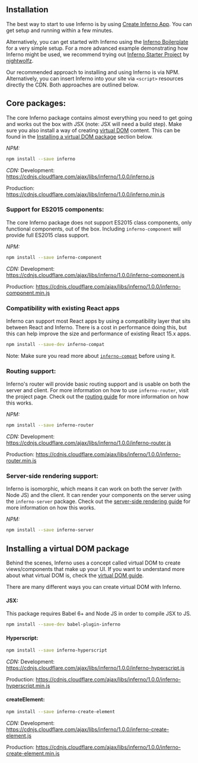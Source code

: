Installation
---

The best way to start to use Inferno is by using [Create Inferno App](https://github.com/infernojs/create-inferno-app). You can get setup and running within a few minutes.

Alternatively, you can get started with Inferno using the [Inferno Boilerplate](https://github.com/infernojs/inferno-boilerplate) for a very simple setup. 
For a more advanced example demonstrating how Inferno might be used, we recommend trying 
out [Inferno Starter Project](https://github.com/nightwolfz/inferno-starter) by [nightwolfz](https://github.com/nightwolfz/).

Our recommended approach to installing and using Inferno is via NPM. Alternatively, you can insert Inferno into your site via `<script>` resources
directly the CDN. Both approaches are outlined below.

Core packages:
---

The core Inferno package contains almost everything you need to get going and works out the box with JSX (note: JSX will need a build step).
Make sure you also install a way of creating [virtual DOM](todo) content. This can be found in the [Installing a virtual DOM package]() section below.

*NPM:*
```sh
npm install --save inferno
```

*CDN:*
Development:
<https://cdnjs.cloudflare.com/ajax/libs/inferno/1.0.0/inferno.js>

Production:
<https://cdnjs.cloudflare.com/ajax/libs/inferno/1.0.0/inferno.min.js>

### Support for ES2015 components:

The core Inferno package does not support ES2015 class components, only functional components, out of the box. Including
`inferno-component` will provide full ES2015 class support.

*NPM:*
```sh
npm install --save inferno-component
```

*CDN:*
Development:
<https://cdnjs.cloudflare.com/ajax/libs/inferno/1.0.0/inferno-component.js>

Production:
<https://cdnjs.cloudflare.com/ajax/libs/inferno/1.0.0/inferno-component.min.js>

### Compatibility with existing React apps

Inferno can support most React apps by using a compatibility layer that sits between React and Inferno. There is a cost in performance doing
this, but this can help improve the size and performance of existing React 15.x apps.

```sh
npm install --save-dev inferno-compat
```

Note: Make sure you read more about [`inferno-compat`](https://github.com/trueadm/inferno/tree/master/packages/inferno-compat) before using it.

### Routing support:

Inferno's router will provide basic routing support and is usable on both the server and client. For more information on how to use `inferno-router`, visit the project page.
Check out the [routing guide]() for more information on how this works.

*NPM:*
```sh
npm install --save inferno-router
```

*CDN:*
Development:
<https://cdnjs.cloudflare.com/ajax/libs/inferno/1.0.0/inferno-router.js>

Production:
<https://cdnjs.cloudflare.com/ajax/libs/inferno/1.0.0/inferno-router.min.js>

### Server-side rendering support:

Inferno is isomorphic, which means it can work on both the server (with Node JS) and the client. It can render your components on the server using the `inferno-server` package.
Check out the [server-side rendering guide]() for more information on how this works.

*NPM:*
```sh
npm install --save inferno-server
```

Installing a virtual DOM package
---

Behind the scenes, Inferno uses a concept called virtual DOM to create views/components that make up your UI. If you want to understand more about what
virtual DOM is, check the [virtual DOM guide](todo).

There are many different ways you can create virtual DOM with Inferno.

#### JSX:

This package requires Babel 6+ and Node JS in order to compile JSX to JS.

```sh
npm install --save-dev babel-plugin-inferno
```

#### Hyperscript:
```sh
npm install --save inferno-hyperscript
```

*CDN:*
Development:
<https://cdnjs.cloudflare.com/ajax/libs/inferno/1.0.0/inferno-hyperscript.js>

Production:
<https://cdnjs.cloudflare.com/ajax/libs/inferno/1.0.0/inferno-hyperscript.min.js>

#### createElement:
```sh
npm install --save inferno-create-element
```

*CDN:*
Development:
<https://cdnjs.cloudflare.com/ajax/libs/inferno/1.0.0/inferno-create-element.js>

Production:
<https://cdnjs.cloudflare.com/ajax/libs/inferno/1.0.0/inferno-create-element.min.js>
